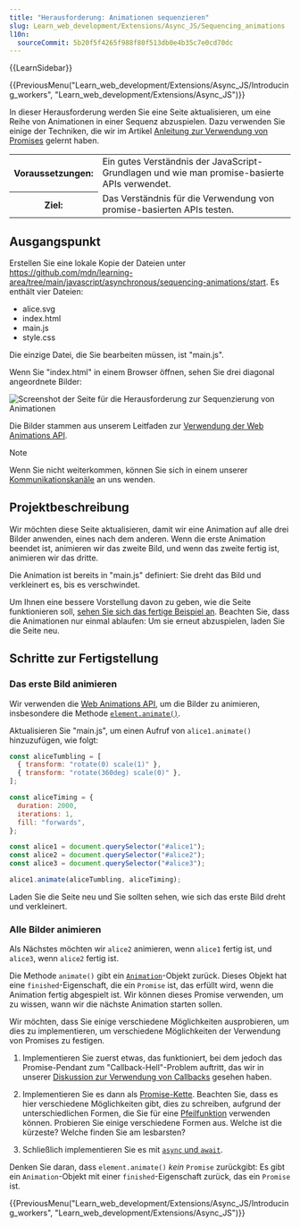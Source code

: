 ```yaml
---
title: "Herausforderung: Animationen sequenzieren"
slug: Learn_web_development/Extensions/Async_JS/Sequencing_animations
l10n:
  sourceCommit: 5b20f5f4265f988f80f513db0e4b35c7e0cd70dc
---
```


{{LearnSidebar}}

{{PreviousMenu("Learn_web_development/Extensions/Async_JS/Introducing_workers", "Learn_web_development/Extensions/Async_JS")}}

In dieser Herausforderung werden Sie eine Seite aktualisieren, um eine Reihe von Animationen in einer Sequenz abzuspielen. Dazu verwenden Sie einige der Techniken, die wir im Artikel [Anleitung zur Verwendung von Promises](/de/docs/Learn_web_development/Extensions/Async_JS/Promises) gelernt haben.

<table>
  <tbody>
    <tr>
      <th scope="row">Voraussetzungen:</th>
      <td>
        Ein gutes Verständnis der JavaScript-Grundlagen und wie man promise-basierte APIs verwendet.
      </td>
    </tr>
    <tr>
      <th scope="row">Ziel:</th>
      <td>Das Verständnis für die Verwendung von promise-basierten APIs testen.</td>
    </tr>
  </tbody>
</table>

## Ausgangspunkt

Erstellen Sie eine lokale Kopie der Dateien unter <https://github.com/mdn/learning-area/tree/main/javascript/asynchronous/sequencing-animations/start>. Es enthält vier Dateien:

- alice.svg
- index.html
- main.js
- style.css

Die einzige Datei, die Sie bearbeiten müssen, ist "main.js".

Wenn Sie "index.html" in einem Browser öffnen, sehen Sie drei diagonal angeordnete Bilder:

![Screenshot der Seite für die Herausforderung zur Sequenzierung von Animationen](./sequencing-animations.png)

Die Bilder stammen aus unserem Leitfaden zur [Verwendung der Web Animations API](/de/docs/Web/API/Web_Animations_API/Using_the_Web_Animations_API).

> [!NOTE]
> Wenn Sie nicht weiterkommen, können Sie sich in einem unserer [Kommunikationskanäle](/de/docs/MDN/Community/Communication_channels) an uns wenden.

## Projektbeschreibung

Wir möchten diese Seite aktualisieren, damit wir eine Animation auf alle drei Bilder anwenden, eines nach dem anderen. Wenn die erste Animation beendet ist, animieren wir das zweite Bild, und wenn das zweite fertig ist, animieren wir das dritte.

Die Animation ist bereits in "main.js" definiert: Sie dreht das Bild und verkleinert es, bis es verschwindet.

Um Ihnen eine bessere Vorstellung davon zu geben, wie die Seite funktionieren soll, [sehen Sie sich das fertige Beispiel an](https://mdn.github.io/learning-area/javascript/asynchronous/sequencing-animations/finished/). Beachten Sie, dass die Animationen nur einmal ablaufen: Um sie erneut abzuspielen, laden Sie die Seite neu.

## Schritte zur Fertigstellung

### Das erste Bild animieren

Wir verwenden die [Web Animations API](/de/docs/Web/API/Web_Animations_API), um die Bilder zu animieren, insbesondere die Methode [`element.animate()`](/de/docs/Web/API/Element/animate).

Aktualisieren Sie "main.js", um einen Aufruf von `alice1.animate()` hinzuzufügen, wie folgt:

```js
const aliceTumbling = [
  { transform: "rotate(0) scale(1)" },
  { transform: "rotate(360deg) scale(0)" },
];

const aliceTiming = {
  duration: 2000,
  iterations: 1,
  fill: "forwards",
};

const alice1 = document.querySelector("#alice1");
const alice2 = document.querySelector("#alice2");
const alice3 = document.querySelector("#alice3");

alice1.animate(aliceTumbling, aliceTiming);
```

Laden Sie die Seite neu und Sie sollten sehen, wie sich das erste Bild dreht und verkleinert.

### Alle Bilder animieren

Als Nächstes möchten wir `alice2` animieren, wenn `alice1` fertig ist, und `alice3`, wenn `alice2` fertig ist.

Die Methode `animate()` gibt ein [`Animation`](/de/docs/Web/API/Animation)-Objekt zurück. Dieses Objekt hat eine `finished`-Eigenschaft, die ein `Promise` ist, das erfüllt wird, wenn die Animation fertig abgespielt ist. Wir können dieses Promise verwenden, um zu wissen, wann wir die nächste Animation starten sollen.

Wir möchten, dass Sie einige verschiedene Möglichkeiten ausprobieren, um dies zu implementieren, um verschiedene Möglichkeiten der Verwendung von Promises zu festigen.

1. Implementieren Sie zuerst etwas, das funktioniert, bei dem jedoch das Promise-Pendant zum "Callback-Hell"-Problem auftritt, das wir in unserer [Diskussion zur Verwendung von Callbacks](/de/docs/Learn_web_development/Extensions/Async_JS/Introducing#callbacks) gesehen haben.

2. Implementieren Sie es dann als [Promise-Kette](/de/docs/Learn_web_development/Extensions/Async_JS/Promises#chaining_promises). Beachten Sie, dass es hier verschiedene Möglichkeiten gibt, dies zu schreiben, aufgrund der unterschiedlichen Formen, die Sie für eine [Pfeilfunktion](/de/docs/Learn_web_development/Core/Scripting/Functions#arrow_functions) verwenden können. Probieren Sie einige verschiedene Formen aus. Welche ist die kürzeste? Welche finden Sie am lesbarsten?

3. Schließlich implementieren Sie es mit [`async` und `await`](/de/docs/Learn_web_development/Extensions/Async_JS/Promises#async_and_await).

Denken Sie daran, dass `element.animate()` _kein_ `Promise` zurückgibt: Es gibt ein `Animation`-Objekt mit einer `finished`-Eigenschaft zurück, das ein `Promise` ist.

{{PreviousMenu("Learn_web_development/Extensions/Async_JS/Introducing_workers", "Learn_web_development/Extensions/Async_JS")}}
